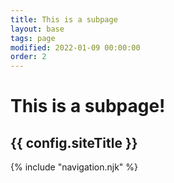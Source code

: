 ```yaml
---
title: This is a subpage
layout: base
tags: page
modified: 2022-01-09 00:00:00
order: 2
---
```


<h1 class="pt-24 pb-6 text-center">
	<span class="text-8xl font-bold text-transparent bg-clip-text bg-gradient-to-r from-indigo-500 via-purple-500 to-pink-500">
		This is a subpage!
	</span>
</h1>
<h2 class="pb-12 text-4xl font-bold text-center text-gray-500">
	{{ config.siteTitle }}
</h2>

{% include "navigation.njk" %}
